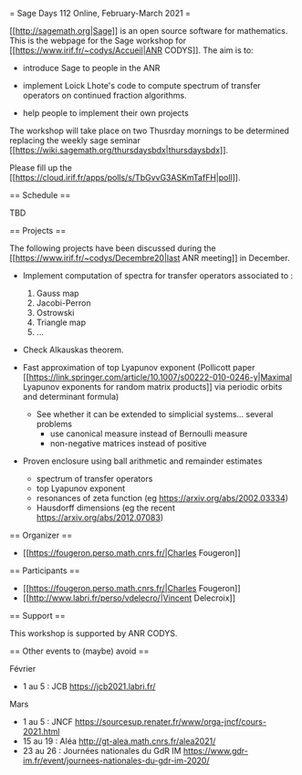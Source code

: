 = Sage Days 112 Online, February-March 2021 =

[[http://sagemath.org|Sage]] is an open source software for mathematics. This is the webpage for the Sage workshop for [[https://www.irif.fr/~codys/Accueil|ANR CODYS]]. The aim is to:

 * introduce Sage to people in the ANR

 * implement Loick Lhote's code to compute spectrum of transfer operators on continued fraction algorithms.

 * help people to implement their own projects

The workshop will take place on two Thusrday mornings to be determined replacing the weekly sage seminar [[https://wiki.sagemath.org/thursdaysbdx|thursdaysbdx]].

Please fill up the [[https://cloud.irif.fr/apps/polls/s/TbGvvG3ASKmTafFH|poll]].

== Schedule ==

TBD


== Projects ==

The following projects have been discussed during the [[https://www.irif.fr/~codys/Decembre20|last ANR meeting]] in December.

 * Implement computation of spectra for transfer operators associated to :
   1. Gauss map
   2. Jacobi-Perron
   3. Ostrowski
   4. Triangle map
   5. ...

 * Check Alkauskas theorem.

 * Fast approximation of top Lyapunov exponent (Pollicott paper [[https://link.springer.com/article/10.1007/s00222-010-0246-y|Maximal Lyapunov exponents for random matrix products]] via periodic orbits and determinant formula)
   * See whether it can be extended to simplicial systems... several problems
     * use canonical measure instead of Bernoulli measure
     * non-negative matrices instead of positive

 * Proven enclosure using ball arithmetic and remainder estimates
   * spectrum of transfer operators
   * top Lyapunov exponent
   * resonances of zeta function (eg https://arxiv.org/abs/2002.03334)
   * Hausdorff dimensions (eg the recent https://arxiv.org/abs/2012.07083)

== Organizer ==

 * [[https://fougeron.perso.math.cnrs.fr/|Charles Fougeron]]

== Participants ==

 * [[https://fougeron.perso.math.cnrs.fr/|Charles Fougeron]]
 * [[http://www.labri.fr/perso/vdelecro/|Vincent Delecroix]]

== Support ==

This workshop is supported by ANR CODYS.

== Other events to (maybe) avoid ==


Février

 * 1 au 5 : JCB
   https://jcb2021.labri.fr/

Mars

 * 1 au 5 : JNCF
   https://sourcesup.renater.fr/www/orga-jncf/cours-2021.html
 * 15 au 19 : Aléa
    http://gt-alea.math.cnrs.fr/alea2021/
 * 23 au 26 : Journées nationales du GdR IM
   https://www.gdr-im.fr/event/journees-nationales-du-gdr-im-2020/
